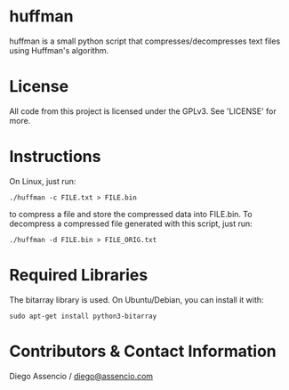 huffman
=======

huffman is a small python script that compresses/decompresses text files using
Huffman's algorithm.


License
=======

All code from this project is licensed under the GPLv3. See 'LICENSE' for more.


Instructions
============

On Linux, just run:

	./huffman -c FILE.txt > FILE.bin

to compress a file and store the compressed data into FILE.bin. To decompress
a compressed file generated with this script, just run:

	./huffman -d FILE.bin > FILE_ORIG.txt


Required Libraries
==================

The bitarray library is used. On Ubuntu/Debian, you can install it with:

	sudo apt-get install python3-bitarray


Contributors & Contact Information
==================================

Diego Assencio / diego@assencio.com

